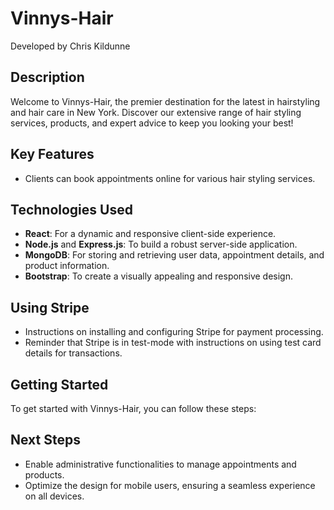 # Vinnys-Hair

Developed by Chris Kildunne

## Description

Welcome to Vinnys-Hair, the premier destination for the latest in hairstyling and hair care in New York. Discover our extensive range of hair styling services, products, and expert advice to keep you looking your best!

## Key Features

- Clients can book appointments online for various hair styling services.



## Technologies Used

- **React**: For a dynamic and responsive client-side experience.
- **Node.js** and **Express.js**: To build a robust server-side application.
- **MongoDB**: For storing and retrieving user data, appointment details, and product information.
- **Bootstrap**: To create a visually appealing and responsive design.

## Using Stripe

- Instructions on installing and configuring Stripe for payment processing.
- Reminder that Stripe is in test-mode with instructions on using test card details for transactions.

## Getting Started

To get started with Vinnys-Hair, you can follow these steps:


## Next Steps

- Enable administrative functionalities to manage appointments and products.
- Optimize the design for mobile users, ensuring a seamless experience on all devices.


